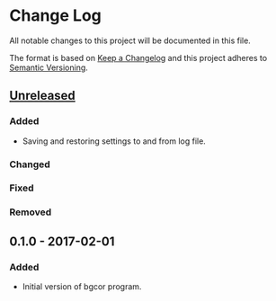 # Change Log
All notable changes to this project will be documented in this file.

The format is based on [Keep a Changelog](http://keepachangelog.com/) 
and this project adheres to [Semantic Versioning](http://semver.org/).

## [Unreleased]
### Added
- Saving and restoring settings to and from log file. 

### Changed

### Fixed

### Removed

## 0.1.0 - 2017-02-01
### Added
- Initial version of bgcor program.

[Unreleased]: https://github.com/lumik/bgcor/compare/v0.1.0...develop